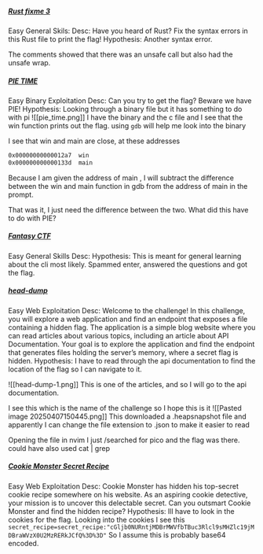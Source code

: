 ##### [Rust fixme 3](https://play.picoctf.org/practice/challenge/463?difficulty=1&page=1)
Easy
General Skils:
Desc: Have you heard of Rust? Fix the syntax errors in this Rust file to print the flag!
Hypothesis: Another syntax error.

The comments showed that there was an unsafe call but also had the unsafe wrap.

##### [PIE TIME](https://play.picoctf.org/practice/challenge/490?difficulty=1&page=1)
Easy
Binary Exploitation
Desc: Can you try to get the flag? Beware we have PIE!
Hypothesis: Looking through a binary file but it has something to do with pi
![[pie_time.png]]
I have the binary and the c file and I see that the win function prints out the flag.
using `gdb` will help me look into the binary

I see that win and main are close, at these addresses
```asm
0x00000000000012a7  win
0x000000000000133d  main
```
Because I am given the address of main , I will subtract the difference between the win and main function in gdb from the address of main in the prompt.

That was it, I just need the difference between the two.
What did this have to do with PIE? 

##### [Fantasy CTF]()
Easy
General Skills
Desc: 
Hypothesis: This is meant for general learning about the cli most likely.
Spammed enter, answered the questions and got the flag.

##### [head-dump](https://play.picoctf.org/practice/challenge/476?difficulty=1&page=1)
Easy
Web Exploitation
Desc: Welcome to the challenge! In this challenge, you will explore a web application and find an endpoint that exposes a file containing a hidden flag. The application is a simple blog website where you can read articles about various topics, including an article about API Documentation. Your goal is to explore the application and find the endpoint that generates files holding the server’s memory, where a secret flag is hidden.
Hypothesis: I have to read through the api documentation to find the location of the flag so I can navigate to it.

![[head-dump-1.png]]
This is one of the articles, and so I will go to the api documentation.

I see this which is the name of the challenge so I hope this is it
![[Pasted image 20250407150445.png]]
This downloaded a .heapsnapshot file and apparently I can change the file extension to .json to make it easier to read

Opening the file in nvim I just /searched for pico and the flag was there. could have also used cat | grep 

##### [Cookie Monster Secret Recipe]()
Easy
Web Exploitation
Desc: Cookie Monster has hidden his top-secret cookie recipe somewhere on his website. As an aspiring cookie detective, your mission is to uncover this delectable secret. Can you outsmart Cookie Monster and find the hidden recipe?
Hypothesis: Ill have to look in the cookies for the flag.
Looking into the cookies I see this `secret_recipe=secret_recipe:"cGljb0NURntjMDBrMWVfbTBuc3Rlcl9sMHZlc19jMDBraWVzX0U2MzRERkJCfQ%3D%3D"`
So I assume this is probably base64 encoded.